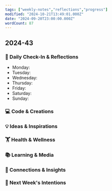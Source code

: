 ```yaml
---
tags: ["weekly-notes","reflections","progress"]
modified: "2024-10-21T13:49:01.000Z"
date: "2024-09-20T23:00:00.000Z"
wordCount: 87
---
```

## 2024-43
### 🌟 Daily Check-In & Reflections
- Monday:
- Tuesday:
- Wednesday:
- Thursday:
- Friday:
- Saturday:
- Sunday:

### 💻 Code & Creations


### 💡 Ideas & Inspirations


### 🏋️ Health & Wellness
<!-- Note any physical activity, mindfulness practice, or self-care -->


### 📚 Learning & Media
<!-- Books, articles, movies, TV shows, podcasts consumed -->

### 🔗 Connections & Insights
<!-- Note any interesting connections between ideas or new realizations -->

### 🎯 Next Week's Intentions
<!-- What do you want to focus on or accomplish next week? -->
